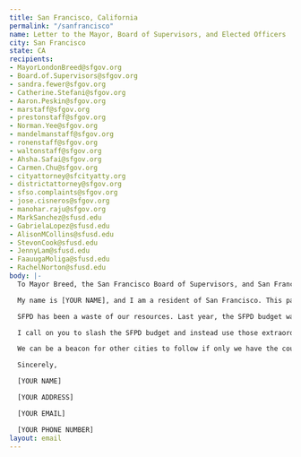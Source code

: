 ```yaml
---
title: San Francisco, California
permalink: "/sanfrancisco"
name: Letter to the Mayor, Board of Supervisors, and Elected Officers
city: San Francisco
state: CA
recipients:
- MayorLondonBreed@sfgov.org
- Board.of.Supervisors@sfgov.org
- sandra.fewer@sfgov.org
- Catherine.Stefani@sfgov.org
- Aaron.Peskin@sfgov.org
- marstaff@sfgov.org
- prestonstaff@sfgov.org
- Norman.Yee@sfgov.org
- mandelmanstaff@sfgov.org
- ronenstaff@sfgov.org
- waltonstaff@sfgov.org
- Ahsha.Safai@sfgov.org
- Carmen.Chu@sfgov.org
- cityattorney@sfcityatty.org
- districtattorney@sfgov.org
- sfso.complaints@sfgov.org
- jose.cisneros@sfgov.org
- manohar.raju@sfgov.org
- MarkSanchez@sfusd.edu
- GabrielaLopez@sfusd.edu
- AlisonMCollins@sfusd.edu
- StevonCook@sfusd.edu
- JennyLam@sfusd.edu
- FaauugaMoliga@sfusd.edu
- RachelNorton@sfusd.edu
body: |-
  To Mayor Breed, the San Francisco Board of Supervisors, and San Francisco Elected Officers

  My name is [YOUR NAME], and I am a resident of San Francisco. This past week, our nation has been gripped by protests calling for rapid and meaningful change with regard to police behavior, an end to racism and anti-Blackness, and immediate reform in how Black people are treated in America. Our city has been at the forefront of much of this action. Accordingly, it has come to my attention that the budget for 2021 is being decided as these protests continue.

  SFPD has been a waste of our resources. Last year, the SFPD budget was $611,701,869, the majority of which comes from the San Francisco general fund. While we've been spending extraordinary amounts on policing, we have not seen improvements to safety, homelessness, mental health, or affordability in our city. Instead, we see wasteful and harmful actions of our police.

  I call on you to slash the SFPD budget and instead use those extraordinary resources towards solving homelessness, which is felt most by our Black neighbors and veterans. We implore you to give every member of our community experiencing homelessness a place to call home and the treatment they need.

  We can be a beacon for other cities to follow if only we have the courage to change.

  Sincerely,

  [YOUR NAME]

  [YOUR ADDRESS]

  [YOUR EMAIL]

  [YOUR PHONE NUMBER]
layout: email
---
```


